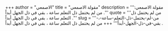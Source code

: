 +++
author = "الاصمعي"
title = "مقولة الاصمعي"
description = '''مقولة الاصمعي: من لم يحتمل ذل التعلم ساعة ، بقي في ذل الجهل أبداً .'''
quote = '''من لم يحتمل ذل التعلم ساعة ، بقي في ذل الجهل أبداً .'''
slug = '''من-لم-يحتمل-ذل-التعلم-ساعة-،-بقي-في-ذل-الجهل-أبداً'''
+++
من لم يحتمل ذل التعلم ساعة ، بقي في ذل الجهل أبداً .
